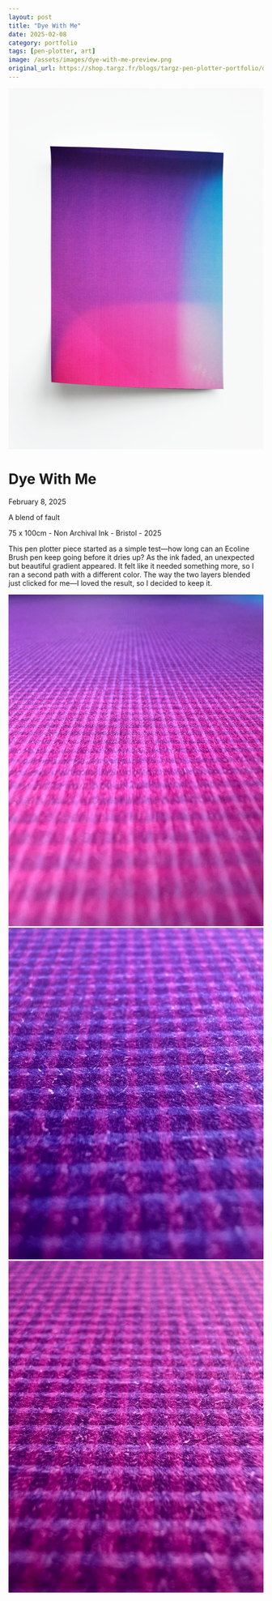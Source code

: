 ```yaml
---
layout: post
title: "Dye With Me"
date: 2025-02-08
category: portfolio
tags: [pen-plotter, art]
image: /assets/images/dye-with-me-preview.png
original_url: https://shop.targz.fr/blogs/targz-pen-plotter-portfolio/dye-with-me
---
```


![Dye With Me](/assets/images/dye-with-me-02.png)

# Dye With Me
February 8, 2025

A blend of fault

75 x 100cm - Non Archival Ink - Bristol - 2025

This pen plotter piece started as a simple test—how long can an Ecoline Brush pen keep going before it dries up? As the ink faded, an unexpected but beautiful gradient appeared. It felt like it needed something more, so I ran a second path with a different color. The way the two layers blended just clicked for me—I loved the result, so I decided to keep it.

![](/assets/images/dye-with-me-03.jpg)![](/assets/images/dye-with-me-04.jpg)![](/assets/images/dye-with-me-05.jpg)
